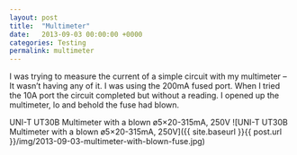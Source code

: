 ```yaml
---
layout: post
title:  "Multimeter"
date:   2013-09-03 00:00:00 +0000
categories: Testing
permalink: multimeter
---
```


I was trying to measure the current of a simple circuit with my multimeter – It wasn’t having any of it. I was using the 200mA fused port. When I tried the 10A port the circuit completed but without a reading. I opened up the multimeter, lo and behold the fuse had blown.

UNI-T UT30B Multimeter with a blown ø5×20-315mA, 250V
![UNI-T UT30B Multimeter with a blown ø5×20-315mA, 250V]({{ site.baseurl }}{{ post.url }}/img/2013-09-03-multimeter-with-blown-fuse.jpg)